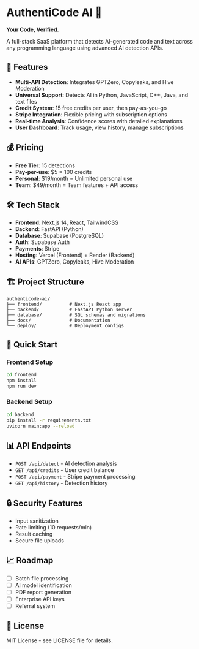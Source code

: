 # AuthentiCode AI 🧩

**Your Code, Verified.**

A full-stack SaaS platform that detects AI-generated code and text across any programming language using advanced AI detection APIs.

## 🚀 Features

- **Multi-API Detection**: Integrates GPTZero, Copyleaks, and Hive Moderation
- **Universal Support**: Detects AI in Python, JavaScript, C++, Java, and text files
- **Credit System**: 15 free credits per user, then pay-as-you-go
- **Stripe Integration**: Flexible pricing with subscription options
- **Real-time Analysis**: Confidence scores with detailed explanations
- **User Dashboard**: Track usage, view history, manage subscriptions

## 💰 Pricing

- **Free Tier**: 15 detections
- **Pay-per-use**: $5 = 100 credits
- **Personal**: $19/month = Unlimited personal use
- **Team**: $49/month = Team features + API access

## 🛠️ Tech Stack

- **Frontend**: Next.js 14, React, TailwindCSS
- **Backend**: FastAPI (Python)
- **Database**: Supabase (PostgreSQL)
- **Auth**: Supabase Auth
- **Payments**: Stripe
- **Hosting**: Vercel (Frontend) + Render (Backend)
- **AI APIs**: GPTZero, Copyleaks, Hive Moderation

## 🏗️ Project Structure

```
authenticode-ai/
├── frontend/          # Next.js React app
├── backend/           # FastAPI Python server
├── database/          # SQL schemas and migrations
├── docs/              # Documentation
└── deploy/            # Deployment configs
```

## 🚀 Quick Start

### Frontend Setup
```bash
cd frontend
npm install
npm run dev
```

### Backend Setup
```bash
cd backend
pip install -r requirements.txt
uvicorn main:app --reload
```

## 📊 API Endpoints

- `POST /api/detect` - AI detection analysis
- `GET /api/credits` - User credit balance
- `POST /api/payment` - Stripe payment processing
- `GET /api/history` - Detection history

## 🔒 Security Features

- Input sanitization
- Rate limiting (10 requests/min)
- Result caching
- Secure file uploads

## 📈 Roadmap

- [ ] Batch file processing
- [ ] AI model identification
- [ ] PDF report generation
- [ ] Enterprise API keys
- [ ] Referral system

## 📄 License

MIT License - see LICENSE file for details.